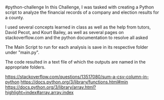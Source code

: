 #python-challenge
In this Challenge, I was  tasked with creating a Python script to analyze the financial records of a 
company and election results for a county.

I used several concepts learned in class as well as the help from tutors, David Pecot, and Kourt Bailey, as well as several pages on stackoverflow.com and 
the python documentation to resolve all asked


The Main Script to run for each analysis is save in its respective folder under "main.py".

The code resulted in a text file of which the outputs are named in the appropriate folders.


https://stackoverflow.com/questions/13517080/sum-a-csv-column-in-python
https://docs.python.org/3/library/functions.html#min
https://docs.python.org/3/library/array.html?highlight=index#array.array.index



